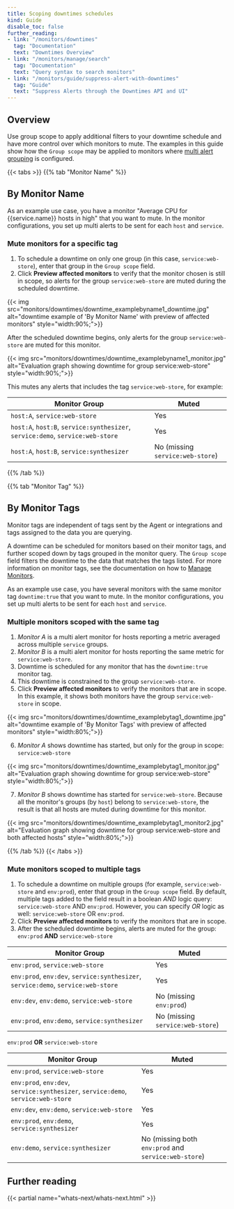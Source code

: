 ```yaml
---
title: Scoping downtimes schedules
kind: Guide
disable_toc: false
further_reading:
- link: "/monitors/downtimes"
  tag: "Documentation"
  text: "Downtimes Overview"
- link: "/monitors/manage/search"
  tag: "Documentation"
  text: "Query syntax to search monitors"
- link: "/monitors/guide/suppress-alert-with-downtimes"
  tag: "Guide"
  text: "Suppress Alerts through the Downtimes API and UI"
---
```


## Overview

Use group scope to apply additional filters to your downtime schedule and have more control over which monitors to mute. The examples in this guide show how the `Group scope` may be applied to monitors where [multi alert grouping][2] is configured.

{{< tabs >}}
{{% tab "Monitor Name" %}}
## By Monitor Name

As an example use case, you have a monitor "Average CPU for {{service.name}} hosts in high" that you want to mute. In the monitor configurations, you set up multi alerts to be sent for each `host` and `service`. 

### Mute monitors for a specific tag

1. To schedule a downtime on only one group (in this case, `service:web-store`), enter that group in the `Group scope` field.
2. Click **Preview affected monitors** to verify that the monitor chosen is still in scope, so alerts for the group `service:web-store` are muted during the scheduled downtime.

{{< img src="monitors/downtimes/downtime_examplebyname1_downtime.jpg" alt="downtime example of 'By Monitor Name' with preview of affected monitors" style="width:90%;">}}

After the scheduled downtime begins, only alerts for the group `service:web-store` are muted for this monitor.

{{< img src="monitors/downtimes/downtime_examplebyname1_monitor.jpg" alt="Evaluation graph showing downtime for group service:web-store" style="width:90%;">}}

This mutes any alerts that includes the tag `service:web-store`, for example:

| Monitor Group                | Muted |
| ---------------------------  | --- |
| `host:A`, `service:web-store`| Yes |
| `host:A`, `host:B`, `service:synthesizer`, `service:demo`, `service:web-store`| Yes |
| `host:A`, `host:B`, `service:synthesizer`| No (missing `service:web-store`) |

{{% /tab %}}

{{% tab "Monitor Tag" %}}
## By Monitor Tags

<div class="alert alert-info">Monitor tags are independent of tags sent by the Agent or integrations and tags assigned to the data you are querying.</div>

A downtime can be scheduled for monitors based on their monitor tags, and further scoped down by tags grouped in the monitor query. The `Group scope` field filters the downtime to the data that matches the tags listed. For more information on monitor tags, see the documentation on how to [Manage Monitors][1].

As an example use case, you have several monitors with the same monitor tag `downtime:true` that you want to mute. In the monitor configurations, you set up multi alerts to be sent for each `host` and `service`.

### Multiple monitors scoped with the same tag

1. *Monitor A* is a multi alert monitor for hosts reporting a metric averaged across multiple `service` groups.
2. *Monitor B* is a multi alert monitor for hosts reporting the same metric for `service:web-store`.
3. Downtime is scheduled for any monitor that has the `downtime:true` monitor tag.
4. This downtime is constrained to the group `service:web-store`.
5. Click **Preview affected monitors** to verify the monitors that are in scope. In this example, it shows both monitors have the group `service:web-store` in scope.

{{< img src="monitors/downtimes/downtime_examplebytag1_downtime.jpg" alt="downtime example of 'By Monitor Tags' with preview of affected monitors" style="width:80%;">}}

6. *Monitor A* shows downtime has started, but only for the group in scope: `service:web-store`

{{< img src="monitors/downtimes/downtime_examplebytag1_monitor.jpg" alt="Evaluation graph showing downtime for group service:web-store" style="width:80%;">}}

7. *Monitor B* shows downtime has started for `service:web-store`. Because all the monitor's groups (by `host`) belong to `service:web-store`, the result is that all hosts are muted during downtime for this monitor.

{{< img src="monitors/downtimes/downtime_examplebytag1_monitor2.jpg" alt="Evaluation graph showing downtime for group service:web-store and both affected hosts" style="width:80%;">}}

[1]: /monitors/manage/#monitor-tags

{{% /tab %}}
{{< /tabs >}}

### Mute monitors scoped to multiple tags

1. To schedule a downtime on multiple groups (for example, `service:web-store` and `env:prod`), enter that group in the `Group scope` field. By default, multiple tags added to the field result in a boolean *AND* logic query: `service:web-store` AND `env:prod`. However, you can specify *OR* logic as well: `service:web-store` OR `env:prod`.
2. Click **Preview affected monitors** to verify the monitors that are in scope.
3. After the scheduled downtime begins, alerts are muted for the group:
`env:prod` **AND** `service:web-store`

| Monitor Group                                                                    | Muted |
| -----------                                                                      | ----  |
| `env:prod`, `service:web-store`                                                  | Yes |
| `env:prod`, `env:dev`, `service:synthesizer`, `service:demo`, `service:web-store`| Yes |
| `env:dev`, `env:demo`, `service:web-store`                                       | No (missing `env:prod`) |
| `env:prod`, `env:demo`, `service:synthesizer`                                    | No (missing `service:web-store`) |

`env:prod` **OR** `service:web-store`

| Monitor Group                                                                    | Muted |
| -----------                                                                      | ----  |
| `env:prod`, `service:web-store`                                                  | Yes |
| `env:prod`, `env:dev`, `service:synthesizer`, `service:demo`, `service:web-store`| Yes |
| `env:dev`, `env:demo`, `service:web-store`                                       | Yes |
| `env:prod`, `env:demo`, `service:synthesizer`                                    | Yes |
| `env:demo`, `service:synthesizer`                                                | No (missing both `env:prod` and `service:web-store`) |

## Further reading

{{< partial name="whats-next/whats-next.html" >}}

[1]: /monitors/manage/#monitor-tags
[2]: /monitors/configuration/#multi-alert
[3]: /monitors/manage/search/
